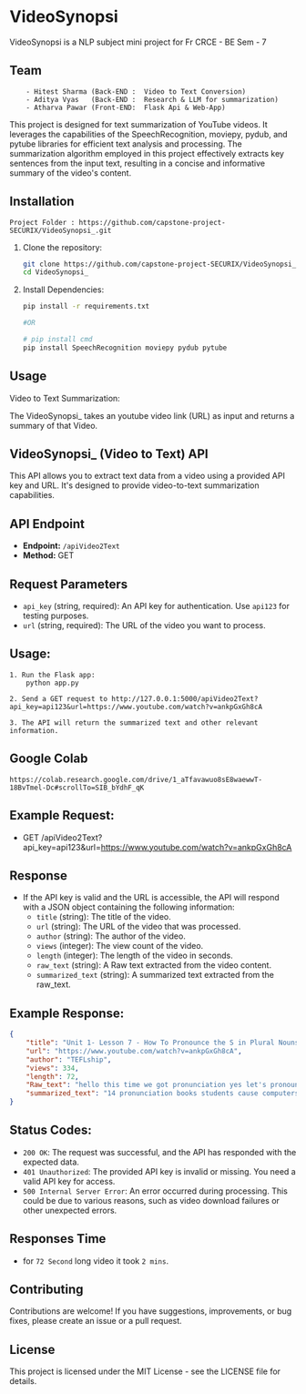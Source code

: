 # VideoSynopsi
VideoSynopsi is a NLP subject mini project for Fr CRCE - BE Sem - 7

## Team
```
    - Hitest Sharma (Back-END :  Video to Text Conversion)
    - Aditya Vyas   (Back-END :  Research & LLM for summarization)
    - Atharva Pawar (Front-END:  Flask Api & Web-App)
```

This project is designed for text summarization of YouTube videos. It leverages the capabilities of the SpeechRecognition, moviepy, pydub, and pytube libraries for efficient text analysis and processing. The summarization algorithm employed in this project effectively extracts key sentences from the input text, resulting in a concise and informative summary of the video's content.


## Installation
    Project Folder : https://github.com/capstone-project-SECURIX/VideoSynopsi_.git

1. Clone the repository:

   ```bash
   git clone https://github.com/capstone-project-SECURIX/VideoSynopsi_.git
   cd VideoSynopsi_

2. Install Dependencies: 
    ```bash
    pip install -r requirements.txt

    #OR 

    # pip install cmd 
    pip install SpeechRecognition moviepy pydub pytube

## Usage
Video to Text Summarization:

The VideoSynopsi_ takes an youtube video link (URL) as input and returns a summary of that Video.

## VideoSynopsi_ (Video to Text) API

This API allows you to extract text data from a video using a provided API key and URL. It's designed to provide video-to-text summarization capabilities.

## API Endpoint

- **Endpoint:** `/apiVideo2Text`
- **Method:** GET

## Request Parameters

- `api_key` (string, required): An API key for authentication. Use `api123` for testing purposes.
- `url` (string, required): The URL of the video you want to process.

## Usage:
    1. Run the Flask app:
        python app.py

    2. Send a GET request to http://127.0.0.1:5000/apiVideo2Text?api_key=api123&url=https://www.youtube.com/watch?v=ankpGxGh8cA 

    3. The API will return the summarized text and other relevant information.

## Google Colab

`https://colab.research.google.com/drive/1_aTfavawuo8sE8waewwT-18BvTmel-Dc#scrollTo=SIB_bYdhF_qK`

## Example Request:

- GET /apiVideo2Text?api_key=api123&url=https://www.youtube.com/watch?v=ankpGxGh8cA


## Response

- If the API key is valid and the URL is accessible, the API will respond with a JSON object containing the following information:
  - `title` (string): The title of the video.
  - `url` (string): The URL of the video that was processed.
  - `author` (string): The author of the video.
  - `views` (integer): The view count of the video.
  - `length` (integer): The length of the video in seconds.
  - `raw_text` (string): A Raw text extracted from the video content.
  - `summarized_text` (string): A summarized text extracted from the raw_text.

## Example Response:
```json
{
    "title": "Unit 1- Lesson 7 - How To Pronounce the S in Plural Nouns - Pronunciation - Beginners Level",
    "url": "https://www.youtube.com/watch?v=ankpGxGh8cA",
    "author": "TEFLship",
    "views": 334,
    "length": 72,
    "Raw_text": "hello this time we got pronunciation yes let's pronounce these words together we got three sounds to pronounce the letter S at the end of the plural nouns now let's listen to them and repeat the words tape script 1.14 pronunciation books students cause computers hamburgers Cambridge televisions bags phones some images houses buses wait for more units more lessons for the beginners English level and more levels coming soon thank you ",
    "summarized_text": "14 pronunciation books students cause computers hamburgers Cambridge televisions bags phones some images houses buses wait for more units more lessons for the beginners English level an an English for adults level 1 and 2. 1. Pronunciation books: 1. The sound of the letter S at the end of the plural nouns now let's listen to them and repeat the words. 2. The sounds of the letters A, E, and F at the beginning of the nouns.\nMore levels coming soon thank you. d more levels comingSoon.    d more level coming soon. Thank you for your support and support.  D more levels  coming soon thanks for support. d  more levelsComing soon.  More levels coming Soon.",
}

```

## Status Codes:

- `200 OK`: The request was successful, and the API has responded with the expected data.
- `401 Unauthorized`: The provided API key is invalid or missing. You need a valid API key for access.
- `500 Internal Server Error`: An error occurred during processing. This could be due to various reasons, such as video download failures or other unexpected errors.

## Responses Time

- for `72 Second` long video it took `2 mins`. 


## Contributing
Contributions are welcome! If you have suggestions, improvements, or bug fixes, please create an issue or a pull request.

## License
This project is licensed under the MIT License - see the LICENSE file for details.